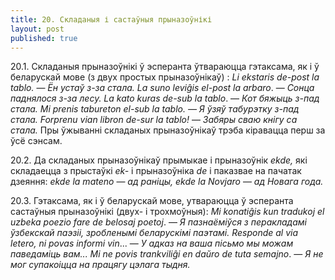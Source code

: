 ```yaml
---
title: 20. Складаныя і састаўныя прыназоўнікі
layout: post
published: true
---
```



20.1. Складаныя прыназоўнікі ў эсперанта ўтвараюцца гэтаксама, як і ў
беларускай мове (з двух простых прыназоўнікаў) : *Li ekstaris de-post
la tablo.* — *Ён устаў з-за стала. La suno leviĝis el-post la arbaro*.
— *Сонца паднялося з-за лесу. La kato kuras de-sub la tablo*. — *Кот
бяжыць з-пад стала. Mi prenis tabureton el-sub la tablo. — Я ўзяў
табурэтку з-пад стала. Forprenu vian libron de-sur la tablo!* —
*Забяры сваю кнігу са стала.* Пры ўжыванні складаных прыназоўнікаў
трэба кіравацца перш за ўсё сэнсам.

20.2. Да складаных прыназоўнікаў прымыкае і прыназоўнік *ekde,* які
складаецца з прыстаўкі *ek-* і прыназоўніка *de* і паказвае на
пачатак дзеяння: *ekde la mateno* — *ад раніцы, ekde la Novjaro*
— *ад Новага года.*

20.3. Гэтаксама, як і ў беларускай мове, утвараюцца ў эсперанта
састаўныя прыназоўнікі (двух- і трохмоўныя): *Mi konatiĝis kun
tradukoj el uzbeka poezio fare de belosaj poetoj*. — *Я
пазнаёміўся з перакладамі ўзбекскай паэзіі, зробленымі
беларускімі паэтамі. Responde al via letero, ni povas informi
vin*... — *У адказ на ваша пісьмо мы можам паведаміць вам... Mi ne
povis trankviliĝi en daŭro de tuta semajno*. — *Я
не мог супакоіцца на працягу цэлага тыдня.*
